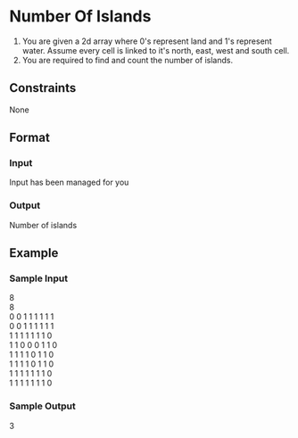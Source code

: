# Number Of Islands

1. You are given a 2d array where 0's represent land and 1's represent water. Assume every cell is linked to it's north, east, west and south cell.
2. You are required to find and count the number of islands.

## Constraints
None

## Format
### Input
Input has been managed for you

### Output
Number of islands

## Example
### Sample Input

8       
8       
0 0 1 1 1 1 1 1     
0 0 1 1 1 1 1 1     
1 1 1 1 1 1 1 0     
1 1 0 0 0 1 1 0     
1 1 1 1 0 1 1 0     
1 1 1 1 0 1 1 0  
1 1 1 1 1 1 1 0  
1 1 1 1 1 1 1 0  

### Sample Output
3